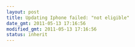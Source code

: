 ```yaml
---
layout: post
title: Updating Iphone failed: "not eligible"
date_gmt: 2011-05-13 17:16:56
modified_gmt: 2011-05-13 17:16:56
status: inherit
---
```


